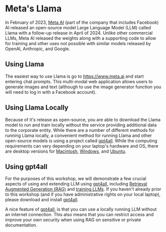 # Meta's Llama
In February of 2023, [Meta AI][METAAI] (part of the company that includes Facebook) AI released 
an open-source model Large Language Model (LLM) called Llama with a follow-up release in 
April of 2024. Unlike other commercial LLMs, Meta AI released the weights along with a supporting
code to allow for training and other uses not possible with similar models released by OpenAI,
Anthropic, and Google.

## Using Llama
The easiest way to use Llama is go to https://www.meta.ai and start entering chat prompts. This 
multi-modal web application allows users to generate images and text (although to use the image
generator function you will need to log in with a Facebook account). 

## Using Llama Locally
Because of it's release as open-source, you are able to download the Llama model to run and 
train locally without the service providing additional data to the corporate entity. While there 
are a number of different methods for running Llama locally, a convenient method for running Llama
and other open-source models is using a project called [gpt4all][GPT4ALL]. While the computing
requirements can very depending on your laptop's hardware and OS, there are desktop versions
for [Macintosh](https://gpt4all.io/installers/gpt4all-installer-darwin.dmg), 
[Windows](https://gpt4all.io/installers/gpt4all-installer-win64.exe), and 
[Ubuntu](https://gpt4all.io/installers/gpt4all-installer-linux.run). 
## Using gpt4all 
For the purposes of this workshop, we will demonstrate a few crucial aspects of using and extending
LLM using [gpt4all][GPT4ALL], including [Retrieval Augmented Generation (RAG)](retrival-augment-generation.md) 
and [training LLMs](training-llms.md). If you haven't already prior to this workshop (and if you have
administrative rights on your local laptop), please download and install [gpt4all][GPT4ALL].

A nice feature of [gpt4all][GPT4ALL], is that you can use a locally running LLM without an internet connection. 
This also means that you can restrict access and improve your own security when using RAG on sensitive 
or private documentation.

 
[GPT4ALL]: https://gpt4all.io/
[METAAI]: https://ai.meta.com/ 
